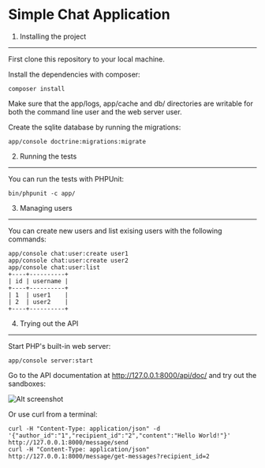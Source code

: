 Simple Chat Application
========================

1) Installing the project
----------------------------------

First clone this repository to your local machine.

Install the dependencies with composer:

```
composer install
```

Make sure that the app/logs, app/cache and db/ directories are writable for both the command line user and the web server user.

Create the sqlite database by running the migrations:

```
app/console doctrine:migrations:migrate
```

2) Running the tests
---------------------------
You can run the tests with PHPUnit:

```
bin/phpunit -c app/
```

3) Managing users
---------------------------
You can create new users and list exising users with the following commands:

```
app/console chat:user:create user1
app/console chat:user:create user2
app/console chat:user:list
+----+----------+
| id | username |
+----+----------+
| 1  | user1    |
| 2  | user2    |
+----+----------+
```

4) Trying out the API
-----------------------------
Start PHP's built-in web server:

```
app/console server:start
```

Go to the API documentation at http://127.0.0.1:8000/api/doc/ and try out the sandboxes:

![Alt screenshot](https://raw.githubusercontent.com/duplamatyi/simple-symfony-chat/master/web/example/simple_chat.png)

Or use curl from a terminal:

```
curl -H "Content-Type: application/json" -d '{"author_id":"1","recipient_id":"2","content":"Hello World!"}' http://127.0.0.1:8000/message/send
curl -H "Content-Type: application/json" http://127.0.0.1:8000/message/get-messages?recipient_id=2
```
